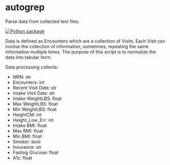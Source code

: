 # autogrep
Parse data from collected text files.

[![Python package](https://github.com/jasonbrackman/autogrep/actions/workflows/python-test.yml/badge.svg?branch=master)](https://github.com/jasonbrackman/autogrep/actions/workflows/python-test.yml)

Data is defined as Encounters which are a collection of Visits.  Each Visit can involve the collection of information, sometimes, repeating the same information multiple times.
The purpose of this script is to normalize the data into tabular form.

Data processing collects:

- MRN: str
- Encounters: int
- Recent Visit Date: str 
- Intake Visit Date: str
- Intake WeightLBS: float
- Max WeightLBS: float
- Min WeightLBS: float
- HeightCM: int
- Height_Low_Err: int 
- Intake BMI: float
- Max BMI: float
- Min BMI: float
- Smoker: bool
- Insurance: str
- Fasting Glucose: float 
- A1c: float